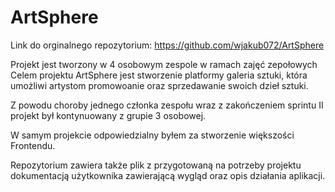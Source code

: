 # ArtSphere

Link do orginalnego repozytorium: https://github.com/wjakub072/ArtSphere

Projekt jest tworzony w 4 osobowym zespole w ramach zajęć zepołowych
Celem projektu ArtSphere jest stworzenie platformy galeria sztuki,
która umożliwi artystom promowoanie oraz sprzedawanie swoich dzieł sztuki.

Z powodu choroby jednego członka zespołu wraz z zakończeniem sprintu II 
projekt był kontynuowany z grupie 3 osobowej.

W samym projekcie odpowiedzialny byłem za stworzenie większości Frontendu.

Repozytorium zawiera także plik z przygotowaną na potrzeby projektu
dokumentacją użytkownika zawierającą wygląd oraz opis działania aplikacji.

